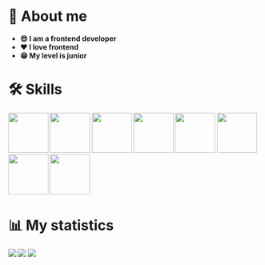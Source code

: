 <h1>📄 About me</h1>
<ul>
  <li><b>😎 I am a frontend developer</b></li>
  <li><b>❤️ I love frontend</bi></li>
  <li><b>😁 My level is junior</b></li>
</ul>
<div>
  <h1>🛠 Skills</h1>
  <img src="https://cdn.jsdelivr.net/gh/devicons/devicon@latest/icons/html5/html5-original-wordmark.svg" width='80' height='80' />
  <img src="https://cdn.jsdelivr.net/gh/devicons/devicon@latest/icons/css3/css3-original-wordmark.svg" width='80' height='80' />
  <img src="https://cdn.jsdelivr.net/gh/devicons/devicon@latest/icons/javascript/javascript-original.svg" width='80' height='80' />
  <img src="https://cdn.jsdelivr.net/gh/devicons/devicon@latest/icons/git/git-original.svg" width='80' height='80' />
  <img src="https://cdn.jsdelivr.net/gh/devicons/devicon@latest/icons/react/react-original-wordmark.svg" width='80' height='80' />
  <img src="https://cdn.jsdelivr.net/gh/devicons/devicon@latest/icons/reactrouter/reactrouter-original-wordmark.svg" width='80' height='80' />
  <img src="https://cdn.jsdelivr.net/gh/devicons/devicon@latest/icons/mobx/mobx-original.svg" width='80' height='80' />
  <img src="https://cdn.jsdelivr.net/gh/devicons/devicon@latest/icons/typescript/typescript-original.svg" width='80' height='80' />
</div>
<div>
  <h1>📊 My statistics</h1>
  <img src='http://github-profile-summary-cards.vercel.app/api/cards/profile-details?username=JubobaAlex&theme=dark' />
  <img src='http://github-profile-summary-cards.vercel.app/api/cards/repos-per-language?username=JubobaAlex&theme=dark' />
  <img src='http://github-profile-summary-cards.vercel.app/api/cards/stats?username=JubobaAlex&theme=dark' />
</div>
